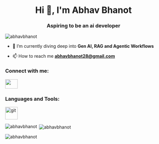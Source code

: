 <h1 align="center">Hi 👋, I'm Abhav Bhanot</h1>
<h3 align="center">Aspiring to be an ai developer</h3>

<p align="left"> <img src="https://komarev.com/ghpvc/?username=abhavbhanot&label=Profile%20views&color=0e75b6&style=flat" alt="abhavbhanot" /> </p>

- 🌱 I’m currently diving deep into **Gen AI, RAG and Agentic Workflows**

- 📫 How to reach me **abhavbhanot28@gmail.com**

<h3 align="left">Connect with me:</h3>
<p align="left">
  <a href="https://www.linkedin.com/in/abhav-bhanot-52ab2927a" target="blank">
    <img align="center" src="https://raw.githubusercontent.com/username/reponame/branch/foldername/icon.svg" height="30" width="40" />
  </a>
</p>

<h3 align="left">Languages and Tools:</h3>
<p align="left"> <a href="https://git-scm.com/" target="_blank" rel="noreferrer"> <img src="https://www.vectorlogo.zone/logos/git-scm/git-scm-icon.svg" alt="git" width="40" height="40"/> </a> </p>

<p><img align="left" src="https://github-readme-stats.vercel.app/api/top-langs?username=abhavbhanot&show_icons=true&locale=en&layout=compact" alt="abhavbhanot" /></p>

<p>&nbsp;<img align="center" src="https://github-readme-stats.vercel.app/api?username=abhavbhanot&show_icons=true&locale=en" alt="abhavbhanot" /></p>

<p><img align="center" src="https://github-readme-streak-stats.herokuapp.com/?user=abhavbhanot&" alt="abhavbhanot" /></p>

